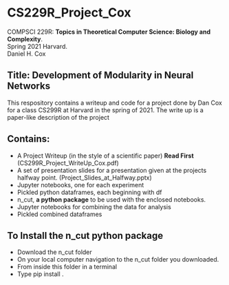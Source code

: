 # CS229R_Project_Cox

COMPSCI 229R: **Topics in Theoretical Computer Science: Biology and Complexity**.  
Spring 2021 Harvard.   
Daniel H. Cox

## Title: Development of Modularity in Neural Networks

This respository contains a writeup and code for a project done by Dan Cox for a class CS299R at Harvard in the spring of 2021. The write up is a paper-like description of the project

## Contains:

* A Project Writeup (in the style of a scientific paper) **Read First** (CS299R_Project_WriteUp_Cox.pdf)
* A set of presentation slides for a presentation given at the projects halfway point. (Project_Slides_at_Halfway.pptx)
* Jupyter notebooks, one for each experiment
* Pickled python dataframes, each beginning with df
* n_cut, **a python package** to be used with the enclosed notebooks.
* Jupyter notebooks for combining the data for analysis
* Pickled combined dataframes


## To Install the n_cut python package 

* Download the n_cut folder
* On your local computer navigation to the n_cut folder you downloaded. 
* From inside this folder in a terminal
* Type pip install .
